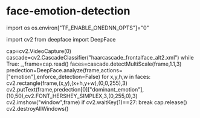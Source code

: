 # face-emotion-detection
import os
os.environ["TF_ENABLE_ONEDNN_OPTS"]="0"

import cv2
from deepface import DeepFace

cap=cv2.VideoCapture(0)
cascade=cv2.CascadeClassifier("haarcascade_frontalface_alt2.xml")
while True:
    _,frame=cap.read()
    faces=cascade.detectMultiScale(frame,1.1,3)
    predection=DeepFace.analyze(frame,actions=["emotion"],enforce_detection=False)
    for x,y,h,w in faces:
        cv2.rectangle(frame,(x,y),(x+h,y+w),(0,0,255),3)
    cv2.putText(frame,predection[0]["dominant_emotion"],(10,50),cv2.FONT_HERSHEY_SIMPLEX,3,(0,255,0),3)
    cv2.imshow("window",frame)
    if cv2.waitKey(1)==27:
        break
cap.release()
cv2.destroyAllWindows()
